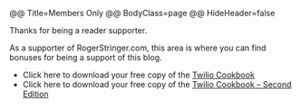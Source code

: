 @@ Title=Members Only
@@ BodyClass=page
@@ HideHeader=false

Thanks for being a reader supporter.

As a supporter of RogerStringer.com, this area is where you can find bonuses for being a support of this blog.

- Click here to download your free copy of the [Twilio Cookbook](http://cdn.rogerstringer.com/wp-content/uploads/2014/02/twilio-cookbook-ebook.zip)
- Click here to download your free copy of the [Twilio Cookbook – Second Edition](http://cdn.rogerstringer.com/wp-content/uploads/2014/02/Twilio-Cookbook-Second-Edition.zip)